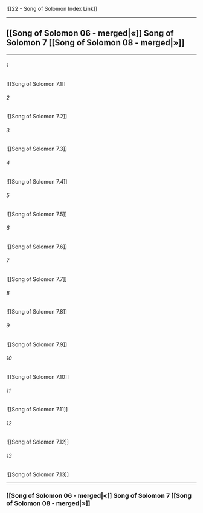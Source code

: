 ![[22 - Song of Solomon Index Link]]

---
##  [[Song of Solomon 06 - merged|«]] Song of Solomon 7 [[Song of Solomon 08 - merged|»]]

---

###### 1
![[Song of Solomon 7.1]] 

###### 2
![[Song of Solomon 7.2]] 

###### 3
![[Song of Solomon 7.3]] 

###### 4
![[Song of Solomon 7.4]]

###### 5 
![[Song of Solomon 7.5]] 

###### 6
![[Song of Solomon 7.6]] 

###### 7
![[Song of Solomon 7.7]] 

###### 8
![[Song of Solomon 7.8]] 

###### 9
![[Song of Solomon 7.9]] 

###### 10
![[Song of Solomon 7.10]] 

###### 11
![[Song of Solomon 7.11]] 

###### 12
![[Song of Solomon 7.12]]

###### 13
![[Song of Solomon 7.13]] 


---
###  [[Song of Solomon 06 - merged|«]] Song of Solomon 7 [[Song of Solomon 08 - merged|»]]